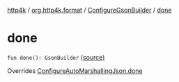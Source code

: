 [http4k](../../index.md) / [org.http4k.format](../index.md) / [ConfigureGsonBuilder](index.md) / [done](./done.md)

# done

`fun done(): GsonBuilder` [(source)](https://github.com/http4k/http4k/blob/master/http4k-format-gson/src/main/kotlin/org/http4k/format/Gson.kt#L113)

Overrides [ConfigureAutoMarshallingJson.done](../-configure-auto-marshalling-json/done.md)


